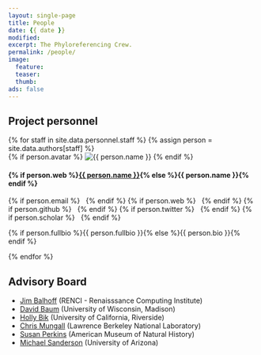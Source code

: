 ```yaml
---
layout: single-page
title: People
date: {{ date }}
modified:
excerpt: The Phyloreferencing Crew.
permalink: /people/
image:
  feature:
  teaser:
  thumb:
ads: false
---
```


## Project personnel

<div class="tiles">
{% for staff in site.data.personnel.staff %}
{% assign person = site.data.authors[staff] %}
  <div class="blog-list-item" itemscope itemtype="http://schema.org/Person">
    {% if person.avatar %}
	<img src="{{ site.url }}/images/{{ person.avatar }}" alt="{{ person.name }}" itemprop="image">
    {% endif %}
	<h4>{% if person.web %}<a href="{{ person.web }}" itemprop="name">{{ person.name }}</a>{% else %}<span itemprop="author">{{ person.name }}</span>{% endif %}</h4>
    <p>
    {% if person.email %}<a href="mailto:{{ person.email | encode_email }}"><i class="fa fa-envelope" aria-hidden="true"></i></a> &nbsp; {% endif %}
    {% if person.web %}<a href="{{ person.web }}" target="_blank"><i class="fa fa-link" aria-hidden="true"></i></a> &nbsp; {% endif %}
    {% if person.github %}<a href="http://github.com/{{ person.github }}" target="_blank"><i class="fa fa-github" aria-hidden="true"></i></a> &nbsp; {% endif %}
    {% if person.twitter %}<a href="http://twitter.com/{{ person.twitter }}" target="_blank"><i class="fa fa-twitter" aria-hidden="true"></i></a> &nbsp; {% endif %}
    {% if person.scholar %}<a href="{{ person.scholar }}" target="_blank"><i class="fa fa-university" aria-hidden="true"></i></a> &nbsp; {% endif %}
    </p>
    <p class="author-bio" itemprop="description">{% if person.fullbio %}{{ person.fullbio }}{% else %}{{ person.bio }}{% endif %}</p>
  </div><!-- .blog-list-item -->
{% endfor %}
</div><!-- /.tiles -->

## Advisory Board

* [Jim Balhoff][JPB] (RENCI - Renaisssance Computing Institute)
* [David Baum][DAB] (University of Wisconsin, Madison)
* [Holly Bik][HMB] (University of California, Riverside)
* [Chris Mungall][CJM] (Lawrence Berkeley National Laboratory)
* [Susan Perkins][SLP] (American Museum of Natural History)
* [Michael Sanderson][MJS] (University of Arizona)

[JPB]: https://orcid.org/0000-0002-8688-6599
[DAB]: http://botany.wisc.edu/baumlab/people/david-baum/
[HMB]: http://www.hollybik.com/about/
[CJM]: http://biosciences.lbl.gov/profiles/chris-mungall-2/
[MJS]: http://eeb.arizona.edu/people/dr-michael-sanderson
[SLP]: http://www.amnh.org/our-research/staff-directory/susan-perkins/
